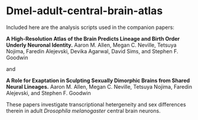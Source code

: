 # Dmel-adult-central-brain-atlas



Included here are the analysis scripts used in the companion papers:

**A High-Resolution Atlas of the Brain Predicts Lineage and Birth Order Underly Neuronal Identity.**
Aaron M. Allen, Megan C. Neville, Tetsuya Nojima, Faredin Alejevski, Devika Agarwal, David Sims, and Stephen F. Goodwin

and

**A Role for Exaptation in Sculpting Sexually Dimorphic Brains from Shared Neural Lineages.**
Aaron M. Allen, Megan C. Neville, Tetsuya Nojima, Faredin Alejevski, and Stephen F. Goodwin


These papers investigate transcriptional hetergeneity and sex differences therein in adult _Drosophila melanogaster_ central brain neurons.